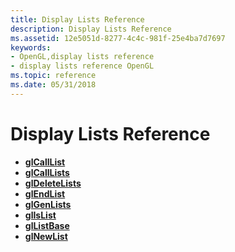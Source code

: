 ```yaml
---
title: Display Lists Reference
description: Display Lists Reference
ms.assetid: 12e5051d-8277-4c4c-981f-25e4ba7d7697
keywords:
- OpenGL,display lists reference
- display lists reference OpenGL
ms.topic: reference
ms.date: 05/31/2018
---
```


# Display Lists Reference

-   [**glCallList**](glcalllist.md)
-   [**glCallLists**](glcalllists.md)
-   [**glDeleteLists**](gldeletelists.md)
-   [**glEndList**](glendlist.md)
-   [**glGenLists**](glgenlists.md)
-   [**glIsList**](glislist.md)
-   [**glListBase**](gllistbase.md)
-   [**glNewList**](glnewlist.md)

 

 




